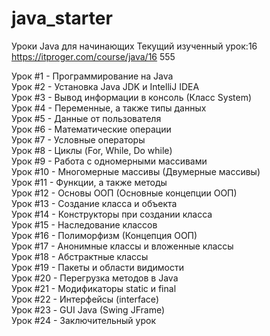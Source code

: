 ﻿# java_starter
Уроки Java для начинающих
Текущий изученный урок:16
https://itproger.com/course/java/16 555

Урок #1 - Программирование на Java <br />
Урок #2 - Установка Java JDK и IntelliJ IDEA <br />
Урок #3 - Вывод информации в консоль (Класс System) <br />
Урок #4 - Переменные, а также типы данных <br />
Урок #5 - Данные от пользователя <br />
Урок #6 - Математические операции <br />
Урок #7 - Условные операторы <br />
Урок #8 - Циклы (For, While, Do while) <br />
Урок #9 - Работа с одномерными массивами <br />
Урок #10 - Многомерные массивы (Двумерные массивы) <br />
Урок #11 - Функции, а также методы <br />
Урок #12 - Основы ООП (Основные концепции ООП) <br />
Урок #13 - Создание класса и объекта <br />
Урок #14 - Конструкторы при создании класса <br />
Урок #15 - Наследование классов <br />
Урок #16 - Полиморфизм (Концепция ООП) <br />
Урок #17 - Анонимные классы и вложенные классы <br />
Урок #18 - Абстрактные классы <br />
Урок #19 - Пакеты и области видимости <br />
Урок #20 - Перегрузка методов в Java <br />
Урок #21 - Модификаторы static и final <br />
Урок #22 - Интерфейсы (interface) <br />
Урок #23 - GUI Java (Swing JFrame) <br />
Урок #24 - Заключительный урок <br />